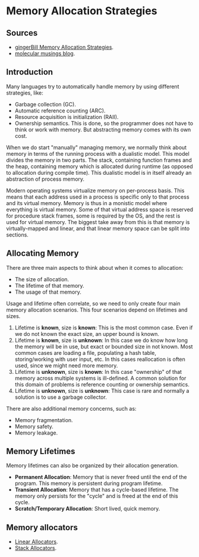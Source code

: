 # Memory Allocation Strategies

## Sources

- [gingerBill Memory Allocation Strategies](https://www.gingerbill.org/series/memory-allocation-strategies/).
- [molecular musings blog](https://blog.molecular-matters.com/).

## Introduction

Many languages try to automatically handle memory by using different strategies, like:

- Garbage collection (GC).
- Automatic reference counting (ARC).
- Resource acquisition is initialization (RAII).
- Ownership semantics.
This is done, so the programmer does not have to think or work with memory. But abstracting memory comes with its own cost.

When we do start "manually" managing memory, we normally think about memory in terms of the running process with a dualistic model. This model divides the
memory in two parts. The stack, containing function frames and the heap, containing memory which is allocated during runtime (as opposed to allocation during compile time).
This dualistic model is in itself already an abstraction of process memory.

Modern operating systems virtualize memory on per-process basis. This means that each address used in a process is specific only to that process and its virtual memory.
Memory is thus in a monistic model where everything is virtual memory. Some of that virtual address space is reserved for procedure stack frames, some is required by the OS,
and the rest is used for virtual memory. The biggest take away from this is that memory is virtually-mapped and linear, and that linear memory space can be split into sections.

## Allocating Memory

There are three main aspects to think about when it comes to allocation:

- The size of allocation.
- The lifetime of that memory.
- The usage of that memory.

Usage and lifetime often correlate, so we need to only create four main memory allocation scenarios. This four scenarios depend on lifetimes and sizes.

1. Lifetime is **known**, size is **known**: This is the most common case. Even if we do not known the exact size, an upper bound is known.
2. Lifetime is **known**, size is **unknown**: In this case we do know how long the memory will be in use, but exact or bounded size in not known. Most common cases
are loading a file, populating a hash table, storing/working with user input, etc. In this cases reallocation is often used, since we might need more memory.
3. Lifetime is **unknown**, size is **known**: In this case "ownership" of that memory across multiple systems is ill-defined. A common solution for this domain of problems
is reference counting or ownership semantics.
4. Lifetime is **unknown**, size is **unknown**: This case is rare and normally a solution is to use a garbage collector.

There are also additional memory concerns, such as:

- Memory fragmentation.
- Memory safety.
- Memory leakage.

## Memory Lifetimes

Memory lifetimes can also be organized by their allocation generation.

- **Permanent Allocation**: Memory that is never freed until the end of the program. This memory is persistent during program lifetime.
- **Transient Allocation**: Memory that has a cycle-based lifetime. The memory only persists for the "cycle" and is freed at the end of this cycle.
- **Scratch/Temporary Allocation**: Short lived, quick memory.


## Memory allocators

- [Linear Allocators](./lin-alloc.md).
- [Stack Allocators](./stack-alloc.md).
